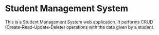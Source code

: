 
# Student Management System

This is a Student Management System web application. It performs CRUD (Create-Read-Update-Delete) operations with the data given by a student.

